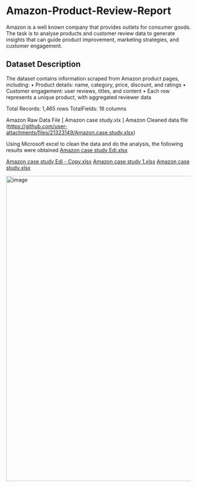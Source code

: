 # Amazon-Product-Review-Report
Amazon is a well known company that provides outlets for consumer goods.
The task is to analyse products and customer review data to generate insights that can
guide product improvement, marketing strategies, and customer engagement.
## Dataset Description
The dataset contains information scraped from Amazon product pages, including:
• Product details: name, category, price, discount, and ratings
• Customer engagement: user reviews, titles, and content
• Each row represents a unique product, with aggregated reviewer data

Total Records: 1,465 rows
TotalFields: 16 columns

Amazon Raw Data File [ Amazon case study.xlx ]
Amazon Cleaned data flle (https://github.com/user-attachments/files/21323149/Amazon.case.study.xlsx)

 Using Microsoft excel to clean the data and do the analysis, the following results were obtained [Amazon case study Edi.xlsx](https://github.com/user-attachments/files/21323162/Amazon.case.study.Edi.xlsx)


[Amazon case study Edi - Copy.xlsx](https://github.com/user-attachments/files/21323289/Amazon.case.study.Edi.-.Copy.xlsx)
[Amazon case study 1.xlsx](https://github.com/user-attachments/files/21323288/Amazon.case.study.1.xlsx)
[Amazon case study.xlsx](https://github.com/user-attachments/files/21323287/Amazon.case.study.xlsx)

												
												
<img width="1645" height="831" alt="image" src="https://github.com/user-attachments/assets/bc15199e-eedf-4b0a-b338-a977cb2ed32e" />




